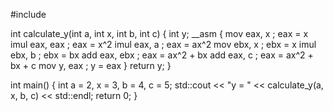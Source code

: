 #include <iostream>

int calculate_y(int a, int x, int b, int c) {
    int y;
    __asm {
        mov eax, x       ; eax = x
        imul eax, eax    ; eax = x^2
        imul eax, a      ; eax = ax^2
        mov ebx, x       ; ebx = x
        imul ebx, b      ; ebx = bx
        add eax, ebx     ; eax = ax^2 + bx
        add eax, c       ; eax = ax^2 + bx + c
        mov y, eax       ; y = eax
    }
    return y;
}

int main() {
    int a = 2, x = 3, b = 4, c = 5;
    std::cout << "y = " << calculate_y(a, x, b, c) << std::endl;
    return 0;
}
